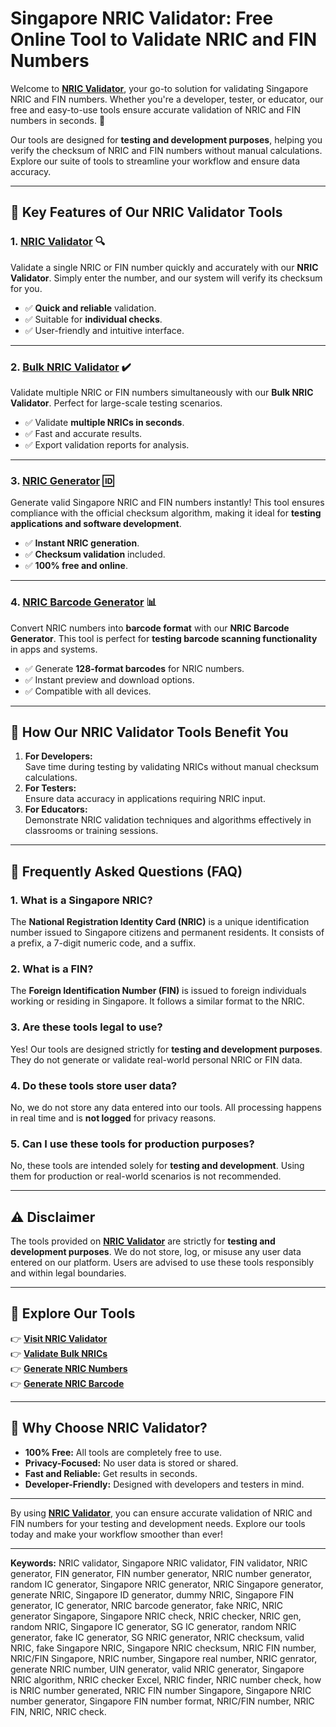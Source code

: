 # **Singapore NRIC Validator: Free Online Tool to Validate NRIC and FIN Numbers**

Welcome to **[NRIC Validator](https://nricgenerator.com/nric-validator/)**, your go-to solution for validating Singapore NRIC and FIN numbers. Whether you're a developer, tester, or educator, our free and easy-to-use tools ensure accurate validation of NRIC and FIN numbers in seconds. 🚀

Our tools are designed for **testing and development purposes**, helping you verify the checksum of NRIC and FIN numbers without manual calculations. Explore our suite of tools to streamline your workflow and ensure data accuracy.

---

## **🌟 Key Features of Our NRIC Validator Tools**

### 1. **[NRIC Validator](https://nricgenerator.com/nric-validator/) 🔍**
Validate a single NRIC or FIN number quickly and accurately with our **NRIC Validator**. Simply enter the number, and our system will verify its checksum for you.

- ✅ **Quick and reliable** validation.
- ✅ Suitable for **individual checks**.
- ✅ User-friendly and intuitive interface.

---

### 2. **[Bulk NRIC Validator](https://nricgenerator.com/bulk-nric-validator/) ✔️**
Validate multiple NRIC or FIN numbers simultaneously with our **Bulk NRIC Validator**. Perfect for large-scale testing scenarios.

- ✅ Validate **multiple NRICs in seconds**.
- ✅ Fast and accurate results.
- ✅ Export validation reports for analysis.

---

### 3. **[NRIC Generator](https://nricgenerator.com/) 🆔**
Generate valid Singapore NRIC and FIN numbers instantly! This tool ensures compliance with the official checksum algorithm, making it ideal for **testing applications and software development**.

- ✅ **Instant NRIC generation**.
- ✅ **Checksum validation** included.
- ✅ **100% free and online**.

---

### 4. **[NRIC Barcode Generator](https://nricgenerator.com/nric-barcode-generator/) 📊**
Convert NRIC numbers into **barcode format** with our **NRIC Barcode Generator**. This tool is perfect for **testing barcode scanning functionality** in apps and systems.

- ✅ Generate **128-format barcodes** for NRIC numbers.
- ✅ Instant preview and download options.
- ✅ Compatible with all devices.

---

## **🔧 How Our NRIC Validator Tools Benefit You**

1. **For Developers:**  
   Save time during testing by validating NRICs without manual checksum calculations.  
2. **For Testers:**  
   Ensure data accuracy in applications requiring NRIC input.  
3. **For Educators:**  
   Demonstrate NRIC validation techniques and algorithms effectively in classrooms or training sessions.  

---

## **📖 Frequently Asked Questions (FAQ)**

### **1. What is a Singapore NRIC?**  
The **National Registration Identity Card (NRIC)** is a unique identification number issued to Singapore citizens and permanent residents. It consists of a prefix, a 7-digit numeric code, and a suffix.

### **2. What is a FIN?**  
The **Foreign Identification Number (FIN)** is issued to foreign individuals working or residing in Singapore. It follows a similar format to the NRIC.

### **3. Are these tools legal to use?**  
Yes! Our tools are designed strictly for **testing and development purposes**. They do not generate or validate real-world personal NRIC or FIN data.

### **4. Do these tools store user data?**  
No, we do not store any data entered into our tools. All processing happens in real time and is **not logged** for privacy reasons.

### **5. Can I use these tools for production purposes?**  
No, these tools are intended solely for **testing and development**. Using them for production or real-world scenarios is not recommended.

---

## **⚠️ Disclaimer**  
The tools provided on **[NRIC Validator](https://nricgenerator.com/nric-validator/)** are strictly for **testing and development purposes**. We do not store, log, or misuse any user data entered on our platform. Users are advised to use these tools responsibly and within legal boundaries.

---

## **🔗 Explore Our Tools**

👉 **[Visit NRIC Validator](https://nricgenerator.com/nric-validator/)**  
👉 **[Validate Bulk NRICs](https://nricgenerator.com/bulk-nric-validator/)**  
👉 **[Generate NRIC Numbers](https://nricgenerator.com/)**  
👉 **[Generate NRIC Barcode](https://nricgenerator.com/nric-barcode-generator/)**

---

## **🌟 Why Choose NRIC Validator?**

- **100% Free:** All tools are completely free to use.  
- **Privacy-Focused:** No user data is stored or shared.  
- **Fast and Reliable:** Get results in seconds.  
- **Developer-Friendly:** Designed with developers and testers in mind.  

---

By using **[NRIC Validator](https://nricgenerator.com/nric-validator/)**, you can ensure accurate validation of NRIC and FIN numbers for your testing and development needs. Explore our tools today and make your workflow smoother than ever!

---

**Keywords:** NRIC validator, Singapore NRIC validator, FIN validator, NRIC generator, FIN generator, FIN number generator, NRIC number generator, random IC generator, Singapore NRIC generator, NRIC Singapore generator, generate NRIC, Singapore ID generator, dummy NRIC, Singapore FIN generator, IC generator, NRIC barcode generator, fake NRIC, NRIC generator Singapore, Singapore NRIC check, NRIC checker, NRIC gen, random NRIC, Singapore IC generator, SG IC generator, random NRIC generator, fake IC generator, SG NRIC generator, NRIC checksum, valid NRIC, fake Singapore NRIC, Singapore NRIC checksum, NRIC FIN number, NRIC/FIN Singapore, NRIC number, Singapore real number, NRIC genrator, generate NRIC number, UIN generator, valid NRIC generator, Singapore NRIC algorithm, NRIC checker Excel, NRIC finder, NRIC number check, how is NRIC number generated, NRIC FIN number Singapore, Singapore NRIC number generator, Singapore FIN number format, NRIC/FIN number, NRIC FIN, NRIC, NRIC check.
